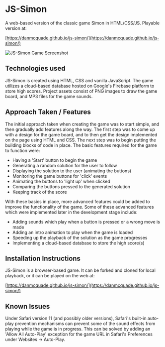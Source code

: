 # JS-Simon
A web-based version of the classic game Simon in HTML/CSS/JS. Playable version at:

[https://danmcquade.github.io/js-simon/](https://danmcquade.github.io/js-simon/)

![JS-Simon Game Screenshot](https://danmcquade.github.io/js-simon/images/preview.png "JS-Simon Game Screenshot")

## Technologies used
JS-Simon is created using HTML, CSS and vanilla JavaScript. The game utilizes a cloud-based database hosted on Google's Firebase platform to store high scores. Project assets consist of PNG images to draw the game board, and MP3 files for the game sounds.

## Approach Taken / Features
The initial approach taken when creating the game was to start simple, and then gradually add features along the way. The first step was to come up with a design for the game board, and to then get the design implemented on the page using HTML and CSS. The next step was to begin putting the building blocks of code in place. The basic features required for the game to function were:

- Having a 'Start' button to begin the game
- Generating a random solution for the user to follow
- Displaying the solution to the user (animating the buttons)
- Monitoring the game buttons for 'click' events
- Animating the buttons to 'light up' when clicked
- Comparing the buttons pressed to the generated solution
- Keeping track of the score

With these basics in place, more advanced features could be added to improve the functionality of the game. Some of these advanced features which were implemented later in the development stage include:

- Adding sounds which play when a button is pressed or a wrong move is made
- Adding an intro animation to play when the game is loaded
- Speeding up the playback of the solution as the game progresses
- Implementing a cloud-based database to store the high score(s)

## Installation Instructions
JS-Simon is a browser-based game. It can be forked and cloned for local playback, or it can be played on the web at:

[https://danmcquade.github.io/js-simon/](https://danmcquade.github.io/js-simon/)

## Known Issues
Under Safari version 11 (and possibly older versions), Safari's built-in auto-play prevention mechanisms can prevent some of the sound effects from playing while the game is in progress. This can be solved by adding an 'Allow All Auto-Play' exception for the game URL in Safari's Preferences under Websites -> Auto-Play.    
